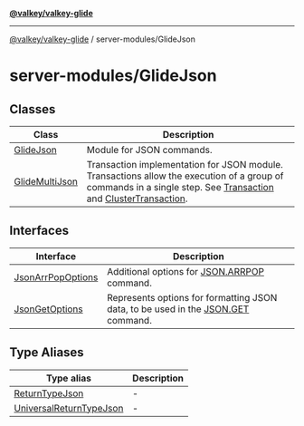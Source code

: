 [**@valkey/valkey-glide**](../../README.md)

***

[@valkey/valkey-glide](../../modules.md) / server-modules/GlideJson

# server-modules/GlideJson

## Classes

| Class | Description |
| ------ | ------ |
| [GlideJson](classes/GlideJson.md) | Module for JSON commands. |
| [GlideMultiJson](classes/GlideMultiJson.md) | Transaction implementation for JSON module. Transactions allow the execution of a group of commands in a single step. See [Transaction](../../Transaction/classes/Transaction.md) and [ClusterTransaction](../../Transaction/classes/ClusterTransaction.md). |

## Interfaces

| Interface | Description |
| ------ | ------ |
| [JsonArrPopOptions](interfaces/JsonArrPopOptions.md) | Additional options for [JSON.ARRPOP](classes/GlideJson.md#arrpop) command. |
| [JsonGetOptions](interfaces/JsonGetOptions.md) | Represents options for formatting JSON data, to be used in the [JSON.GET](classes/GlideJson.md#get) command. |

## Type Aliases

| Type alias | Description |
| ------ | ------ |
| [ReturnTypeJson](type-aliases/ReturnTypeJson.md) | - |
| [UniversalReturnTypeJson](type-aliases/UniversalReturnTypeJson.md) | - |
